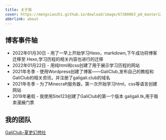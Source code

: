```yaml
---
title: 关于我
cover: https://mengxiaozhi.github.io/dowload/image/67380863_p0_master1200.jpg
abbrlink: about
---
```


## 博客事件轴
- 2022年01月30日 - 用了一早上开始学习Hexo，markdown,下午成功将博客迁移至 Hexo,学习历程的相关内容也进行的迁移
- 2022年01月22日 - 用纯html和css创建了用于展示学习历程的网站
- 2021年冬季 - 使用Wordpress创建了博客——GaliClub,发布自己的教程和GaliClub的相关资讯，并注册了galigali.club的域名
- 2021年冬季 - 为了Minecraft服务器，第一次开始学习html，css等语言创建网站
- 2019年暑假 - 我使用Site123创建了GaliClub的第一个版本 galigali.tk,用于贩卖漫展门票
## 我的团队
[GaliClub-夏吏幻想社](https://galigali.club)

